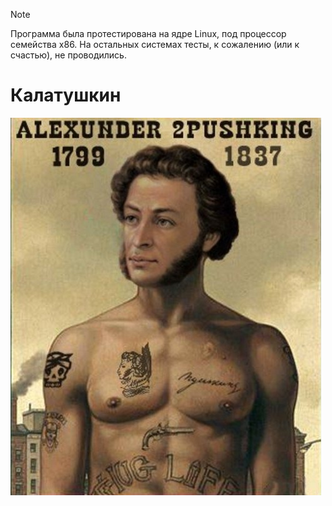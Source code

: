 > [!NOTE]
> Программа была протестирована на ядре Linux, под процессор семейства x86. На остальных системах тесты, к сожалению (или к счастью), не проводились.

# Калатушкин

![alt text](https://github.com/demagogen/kalatushkin/blob/main/pushkin_kachok.jpg)
